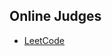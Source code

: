 ## Online Judges

- [LeetCode](https://github.com/jefferson-willian/problems-set/tree/master/leetcode)

